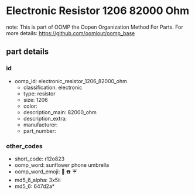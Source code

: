 # Electronic Resistor 1206 82000 Ohm  

note: This is part of OOMP the Oopen Organization Method For Parts. For more details: https://github.com/oomlout/oomp_base

##  part details





### id
* oomp_id: electronic_resistor_1206_82000_ohm
  * classification: electronic
  * type: resistor
  * size: 1206
  * color: 
  * description_main: 82000_ohm
  * description_extra: 
  * manufacturer: 
  * part_number: 

### other_codes
* short_code: r12o823
* oomp_word: sunflower phone umbrella
* oomp_word_emoji: :sunflower: :phone: :umbrella:
* md5_6_alpha: 3x5ii
* md5_6: 647d2a* 
